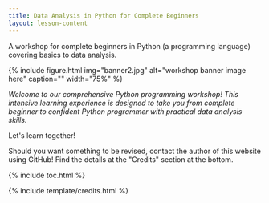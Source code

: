 ```yaml
---
title: Data Analysis in Python for Complete Beginners
layout: lesson-content
---
```


A workshop for complete beginners in Python (a programming language) covering basics to data analysis.

{% include figure.html img="banner2.jpg" alt="workshop banner image here" caption="" width="75%" %}

*Welcome to our comprehensive Python programming workshop! This intensive learning experience is designed to take you from complete beginner to confident Python programmer with practical data analysis skills.*

Let's learn together!

Should you want something to be revised, contact the author of this website using GitHub! Find the details at the "Credits" section at the bottom.

{% include toc.html %}

{% include template/credits.html %}
